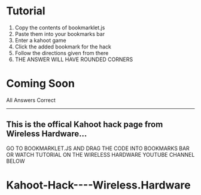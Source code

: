 # Tutorial

1. Copy the contents of bookmarklet.js
2. Paste them into your bookmarks bar
3. Enter a kahoot game
4. Click the added bookmark for the hack
5. Follow the directions given from there
6. THE ANSWER WILL HAVE ROUNDED CORNERS

# Coming Soon
All Answers Correct

_____________________________________________________________________

## This is the offical Kahoot hack page from Wireless Hardware... 

GO TO BOOKMARKLET.JS AND DRAG THE CODE INTO BOOKMARKS BAR 
OR WATCH TUTORIAL ON THE WIRELESS HARDWARE YOUTUBE CHANNEL BELOW


# Kahoot-Hack----Wireless.Hardware
